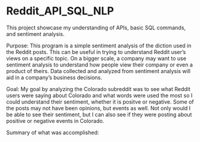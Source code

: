 # Reddit_API_SQL_NLP
This project showcase my understanding of APIs, basic SQL commands, and sentiment analysis. 

Purpose: This program is a simple sentiment analysis of the diction used in the Reddit posts. This can be useful in trying to understand Reddit user’s views on a specific topic. On a bigger scale, a company may want to use sentiment analysis to understand how people view their company or even a product of theirs. Data collected and analyzed from sentiment analysis will aid in a company’s business decisions.

Goal: My goal by analyzing the Colorado subreddit was to see what Reddit users were saying about Colorado and what words were used the most so I could understand their sentiment, whether it is positve or negative. Some of the posts may not have been opinions, but events as well. Not only would I be able to see their sentiment, but I can also see if they were posting about positive or negative events in Colorado.

Summary of what was accomplished: 
